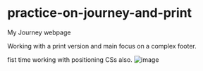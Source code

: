# practice-on-journey-and-print

My Journey webpage 

Working with a print version and main focus on a complex footer.

fist time working with positioning CSs also.
![image](https://user-images.githubusercontent.com/72318958/171053125-823abff8-0bc0-4acf-8345-ef36d2fa3cca.png)
